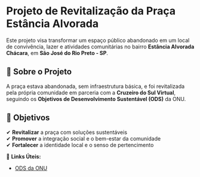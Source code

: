 # **Projeto de Revitalização da Praça Estância Alvorada**  

Este projeto visa transformar um espaço público abandonado em um local de convivência, lazer e atividades comunitárias no bairro **Estância Alvorada Chácara**, em **São José do Rio Preto - SP**.  

## **📌 Sobre o Projeto**  
A praça estava abandonada, sem infraestrutura básica, e foi revitalizada pela própria comunidade em parceria com a **Cruzeiro do Sul Virtual**, seguindo os **Objetivos de Desenvolvimento Sustentável (ODS)** da ONU.  



## **🎯 Objetivos**  
✔ **Revitalizar** a praça com soluções sustentáveis  
✔ **Promover** a integração social e o bem-estar da comunidade  
✔ **Fortalecer** a identidade local e o senso de pertencimento  




🔗 **Links Úteis:**  
- [ODS da ONU](https://brasil.un.org/pt-br/sdgs)  



